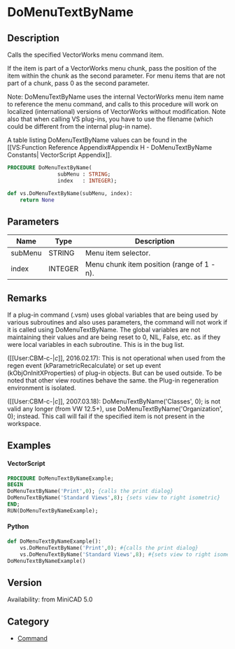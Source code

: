 # DoMenuTextByName

## Description
Calls the specified VectorWorks menu command item.

If the item is part of a VectorWorks menu chunk, pass the position of the item within the chunk as the second parameter. For menu items that are not part of a chunk, pass 0 as the second parameter.

Note: DoMenuTextByName uses the internal VectorWorks menu item name to reference the menu command, and calls to this procedure will work on localized (international) versions of VectorWorks without modification. Note also that when calling VS plug-ins, you have to use the filename (which could be different from the internal plug-in name).

A table listing DoMenuTextByName values can be found in the [[VS:Function Reference Appendix#Appendix H - DoMenuTextByName Constants| VectorScript Appendix]].

```pascal
PROCEDURE DoMenuTextByName(
				subMenu : STRING;
				index   : INTEGER);
```

```python
def vs.DoMenuTextByName(subMenu, index):
    return None
```

## Parameters
|Name|Type|Description|
|---|---|---|
|subMenu|STRING|Menu item  selector.|
|index|INTEGER|Menu chunk item position (range of 1 -  n).|

## Remarks
If a plug-in command (.vsm) uses global variables that are being used by various subroutines and also uses parameters, the command will not work if it is called using DoMenuTextByName. The global variables are not maintaining their values and are being reset to 0, NIL, False, etc. as if they were local variables in each subroutine. This is in the bug list.

([[User:CBM-c-|_c_]], 2016.02.17): This is not operational when used from the regen event (kParametricRecalculate) or set up event (kObjOnInitXProperties) of plug-in objects. But can be used outside. To be noted that other view routines behave the same. the Plug-in regeneration environment is isolated.

([[User:CBM-c-|_c_]], 2007.03.18): DoMenuTextByName('Classes', 0); is not valid any longer (from VW 12.5+),
use DoMenuTextByName('Organization', 0); instead. This call will fail if the specified item is not present in the workspace.

## Examples
#### VectorScript ####
```pascal
PROCEDURE DoMenuTextByNameExample;
BEGIN
DoMenuTextByName('Print',0); {calls the print dialog}
DoMenuTextByName('Standard Views',8); {sets view to right isometric}
END;
RUN(DoMenuTextByNameExample);
```
#### Python ####
```python
def DoMenuTextByNameExample():
	vs.DoMenuTextByName('Print',0); #{calls the print dialog}
	vs.DoMenuTextByName('Standard Views',8); #{sets view to right isometric}
DoMenuTextByNameExample()
```

## Version
Availability: from MiniCAD 5.0

## Category
* [Command](../Categories/Command.md)
